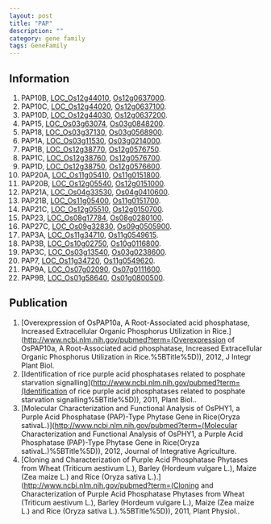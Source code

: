 ```yaml
---
layout: post
title: "PAP"
description: ""
category: gene family
tags: GeneFamily
---
```


## Information
1. PAP10B, [LOC_Os12g44010](http://rice.plantbiology.msu.edu/cgi-bin/ORF_infopage.cgi?orf=LOC_Os12g44010), [Os12g0637000](http://rapdb.dna.affrc.go.jp/viewer/gbrowse_details/irgsp1?name=Os12g0637000).
2. PAP10C, [LOC_Os12g44020](http://rice.plantbiology.msu.edu/cgi-bin/ORF_infopage.cgi?orf=LOC_Os12g44020), [Os12g0637100](http://rapdb.dna.affrc.go.jp/viewer/gbrowse_details/irgsp1?name=Os12g0637100).
3. PAP10D, [LOC_Os12g44030](http://rice.plantbiology.msu.edu/cgi-bin/ORF_infopage.cgi?orf=LOC_Os12g44030), [Os12g0637200](http://rapdb.dna.affrc.go.jp/viewer/gbrowse_details/irgsp1?name=Os12g0637200).
4. PAP15, [LOC_Os03g63074](http://rice.plantbiology.msu.edu/cgi-bin/ORF_infopage.cgi?orf=LOC_Os03g63074), [Os03g0848200](http://rapdb.dna.affrc.go.jp/viewer/gbrowse_details/irgsp1?name=Os03g0848200).
5. PAP18, [LOC_Os03g37130](http://rice.plantbiology.msu.edu/cgi-bin/ORF_infopage.cgi?orf=LOC_Os03g37130), [Os03g0568900](http://rapdb.dna.affrc.go.jp/viewer/gbrowse_details/irgsp1?name=Os03g0568900).
6. PAP1A, [LOC_Os03g11530](http://rice.plantbiology.msu.edu/cgi-bin/ORF_infopage.cgi?orf=LOC_Os03g11530), [Os03g0214000](http://rapdb.dna.affrc.go.jp/viewer/gbrowse_details/irgsp1?name=Os03g0214000).
7. PAP1B, [LOC_Os12g38770](http://rice.plantbiology.msu.edu/cgi-bin/ORF_infopage.cgi?orf=LOC_Os12g38770), [Os12g0576750](http://rapdb.dna.affrc.go.jp/viewer/gbrowse_details/irgsp1?name=Os12g0576750).
8. PAP1C, [LOC_Os12g38760](http://rice.plantbiology.msu.edu/cgi-bin/ORF_infopage.cgi?orf=LOC_Os12g38760), [Os12g0576700](http://rapdb.dna.affrc.go.jp/viewer/gbrowse_details/irgsp1?name=Os12g0576700).
9. PAP1D, [LOC_Os12g38750](http://rice.plantbiology.msu.edu/cgi-bin/ORF_infopage.cgi?orf=LOC_Os12g38750), [Os12g0576600](http://rapdb.dna.affrc.go.jp/viewer/gbrowse_details/irgsp1?name=Os12g0576600).
10. PAP20A, [LOC_Os11g05410](http://rice.plantbiology.msu.edu/cgi-bin/ORF_infopage.cgi?orf=LOC_Os11g05410), [Os11g0151800](http://rapdb.dna.affrc.go.jp/viewer/gbrowse_details/irgsp1?name=Os11g0151800).
11. PAP20B, [LOC_Os12g05540](http://rice.plantbiology.msu.edu/cgi-bin/ORF_infopage.cgi?orf=LOC_Os12g05540), [Os12g0151000](http://rapdb.dna.affrc.go.jp/viewer/gbrowse_details/irgsp1?name=Os12g0151000).
12. PAP21A, [LOC_Os04g33530](http://rice.plantbiology.msu.edu/cgi-bin/ORF_infopage.cgi?orf=LOC_Os04g33530), [Os04g0410600](http://rapdb.dna.affrc.go.jp/viewer/gbrowse_details/irgsp1?name=Os04g0410600).
13. PAP21B, [LOC_Os11g05400](http://rice.plantbiology.msu.edu/cgi-bin/ORF_infopage.cgi?orf=LOC_Os11g05400), [Os11g0151700](http://rapdb.dna.affrc.go.jp/viewer/gbrowse_details/irgsp1?name=Os11g0151700).
14. PAP21C, [LOC_Os12g05510](http://rice.plantbiology.msu.edu/cgi-bin/ORF_infopage.cgi?orf=LOC_Os12g05510), [Os12g0150700](http://rapdb.dna.affrc.go.jp/viewer/gbrowse_details/irgsp1?name=Os12g0150700).
15. PAP23, [LOC_Os08g17784](http://rice.plantbiology.msu.edu/cgi-bin/ORF_infopage.cgi?orf=LOC_Os08g17784), [Os08g0280100](http://rapdb.dna.affrc.go.jp/viewer/gbrowse_details/irgsp1?name=Os08g0280100).
16. PAP27C, [LOC_Os09g32830](http://rice.plantbiology.msu.edu/cgi-bin/ORF_infopage.cgi?orf=LOC_Os09g32830), [Os09g0505900](http://rapdb.dna.affrc.go.jp/viewer/gbrowse_details/irgsp1?name=Os09g0505900).
17. PAP3A, [LOC_Os11g34710](http://rice.plantbiology.msu.edu/cgi-bin/ORF_infopage.cgi?orf=LOC_Os11g34710), [Os11g0549615](http://rapdb.dna.affrc.go.jp/viewer/gbrowse_details/irgsp1?name=Os11g0549615).
18. PAP3B, [LOC_Os10g02750](http://rice.plantbiology.msu.edu/cgi-bin/ORF_infopage.cgi?orf=LOC_Os10g02750), [Os10g0116800](http://rapdb.dna.affrc.go.jp/viewer/gbrowse_details/irgsp1?name=Os10g0116800).
19. PAP3C, [LOC_Os03g13540](http://rice.plantbiology.msu.edu/cgi-bin/ORF_infopage.cgi?orf=LOC_Os03g13540), [Os03g0238600](http://rapdb.dna.affrc.go.jp/viewer/gbrowse_details/irgsp1?name=Os03g0238600).
20. PAP7, [LOC_Os11g34720](http://rice.plantbiology.msu.edu/cgi-bin/ORF_infopage.cgi?orf=LOC_Os11g34720), [Os11g0549620](http://rapdb.dna.affrc.go.jp/viewer/gbrowse_details/irgsp1?name=Os11g0549620).
21. PAP9A, [LOC_Os07g02090](http://rice.plantbiology.msu.edu/cgi-bin/ORF_infopage.cgi?orf=LOC_Os07g02090), [Os07g0111600](http://rapdb.dna.affrc.go.jp/viewer/gbrowse_details/irgsp1?name=Os07g0111600).
22. PAP9B, [LOC_Os01g58640](http://rice.plantbiology.msu.edu/cgi-bin/ORF_infopage.cgi?orf=LOC_Os01g58640), [Os01g0800500](http://rapdb.dna.affrc.go.jp/viewer/gbrowse_details/irgsp1?name=Os01g0800500).

## Publication
1. [Overexpression of OsPAP10a, A Root-Associated acid phosphatase, Increased Extracellular Organic Phosphorus Utilization in Rice.](http://www.ncbi.nlm.nih.gov/pubmed?term=(Overexpression of OsPAP10a, A Root-Associated acid phosphatase, Increased Extracellular Organic Phosphorus Utilization in Rice.%5BTitle%5D)), 2012, J Integr Plant Biol.
2. [Identification of rice purple acid phosphatases related to posphate starvation signalling](http://www.ncbi.nlm.nih.gov/pubmed?term=(Identification of rice purple acid phosphatases related to posphate starvation signalling%5BTitle%5D)), 2011, Plant Biol..
3. [Molecular Characterization and Functional Analysis of OsPHY1, a Purple Acid Phosphatase (PAP)-Type Phytase Gene in Rice(Oryza sativaL.)](http://www.ncbi.nlm.nih.gov/pubmed?term=(Molecular Characterization and Functional Analysis of OsPHY1, a Purple Acid Phosphatase (PAP)-Type Phytase Gene in Rice(Oryza sativaL.)%5BTitle%5D)), 2012, Journal of Integrative Agriculture.
4. [Cloning and Characterization of Purple Acid Phosphatase Phytases from Wheat (Triticum aestivum L.), Barley (Hordeum vulgare L.), Maize (Zea maize L.) and Rice (Oryza sativa L.).](http://www.ncbi.nlm.nih.gov/pubmed?term=(Cloning and Characterization of Purple Acid Phosphatase Phytases from Wheat (Triticum aestivum L.), Barley (Hordeum vulgare L.), Maize (Zea maize L.) and Rice (Oryza sativa L.).%5BTitle%5D)), 2011, Plant Physiol..


